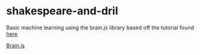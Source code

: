 # shakespeare-and-dril
Basic machine learning using the brain.js library
based off the tutorial found <a href="https://itnext.io/you-can-build-a-neural-network-in-javascript-even-if-you-dont-really-understand-neural-networks-e63e12713a3">here</a>

<a href="https://github.com/BrainJS/brain.js">Brain.js</a>
